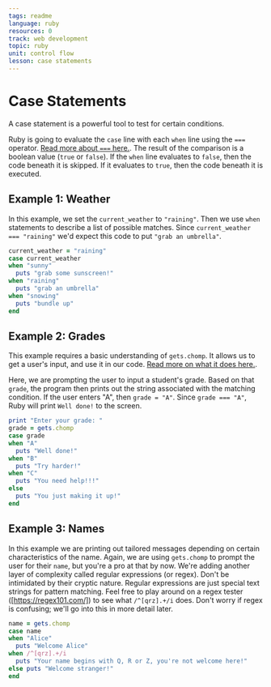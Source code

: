 ```yaml
---
tags: readme
language: ruby
resources: 0
track: web development
topic: ruby
unit: control flow
lesson: case statements
---
```


# Case Statements

A case statement is a powerful tool to test for certain conditions. 

Ruby is going to evaluate the `case` line with each `when` line using the `===` operator. [Read more about `===` here.](http://stackoverflow.com/questions/4467538/what-does-the-operator-do-in-ruby?lq=1). The result of the comparison is a boolean value (`true` or `false`). If the `when` line evaluates to `false`, then the code beneath it is skipped. If it evaluates to `true`, then the code beneath it is executed.



## Example 1: Weather

In this example, we set the `current_weather` to `"raining"`. Then we use `when` statements to describe a list of possible matches. Since `current_weather === "raining"` we'd expect this code to put `"grab an umbrella"`.

```ruby
current_weather = "raining"
case current_weather
when "sunny"
  puts "grab some sunscreen!"
when "raining"
  puts "grab an umbrella"
when "snowing"
  puts "bundle up"
end
```

## Example 2: Grades

This example requires a basic understanding of `gets.chomp`. It allows us to get a user's input, and use it in our code. [Read more on what it does here.](http://stackoverflow.com/questions/23193813/how-does-gets-and-gets-chomp-in-ruby-work).

Here, we are prompting the user to input a student's grade. Based on that `grade`, the program then prints out the string associated with the matching condition. If the user enters "A", then `grade = "A"`. Since `grade === "A"`, Ruby will print `Well done!` to the screen. 

```ruby
print "Enter your grade: "
grade = gets.chomp
case grade
when "A"
  puts "Well done!"
when "B"
  puts "Try harder!"
when "C"
  puts "You need help!!!"
else
  puts "You just making it up!"
end
```

## Example 3: Names

In this example we are printing out tailored messages depending on certain characteristics of the name. Again, we are using `gets.chomp` to prompt the user for their `name`, but you're a pro at that by now. We're adding another layer of complexity called regular expressions (or regex). Don't be intimidated by their cryptic nature. Regular expressions are just special text strings for pattern matching. Feel free to play around on a regex tester ([https://regex101.com/]) to see what `/^[qrz].+/i` does. Don't worry if regex is confusing; we'll go into this in more detail later.

```ruby
name = gets.chomp
case name
when "Alice"
  puts "Welcome Alice"
when /^[qrz].+/i 
  puts "Your name begins with Q, R or Z, you're not welcome here!" 
else puts "Welcome stranger!" 
end
```
